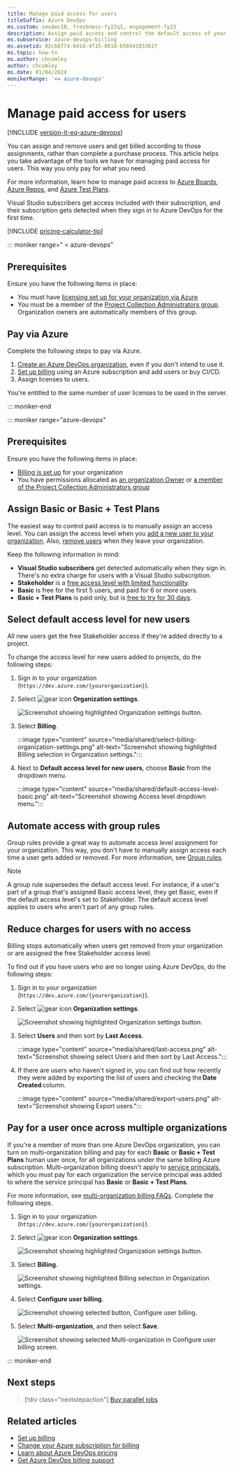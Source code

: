 ```yaml
---
title: Manage paid access for users
titleSuffix: Azure DevOps
ms.custom: seodec18, freshness-fy22q1, engagement-fy23
description: Assign paid access and control the default access of your new users in Azure DevOps.
ms.subservice: azure-devops-billing
ms.assetid: 02cb8774-6d1d-4f15-8818-b56541033b1f
ms.topic: how-to
ms.author: chcomley
author: chcomley
ms.date: 01/04/2024
monikerRange: '<= azure-devops'
---
```


# Manage paid access for users

[!INCLUDE [version-lt-eq-azure-devops](../../includes/version-lt-eq-azure-devops.md)]

You can assign and remove users and get billed according to those assignments, rather than complete a purchase process. This article helps you take advantage of the tools we have for managing paid access for users. This way you only pay for what you need.

For more information, learn how to manage paid access to [Azure Boards](https://azure.microsoft.com/services/devops/boards/), [Azure Repos](https://azure.microsoft.com/services/devops/repos/), and [Azure Test Plans](https://azure.microsoft.com/services/devops/test-plans/).

Visual Studio subscribers get access included with their subscription, and their subscription gets detected when they sign in to Azure DevOps for the first time.

[!INCLUDE [pricing-calculator-tip](../../includes/pricing-calculator-tip.md)]

::: moniker range=" < azure-devops"

## Prerequisites

Ensure you have the following items in place:

* You must have [licensing set up for your organization via Azure](https://azure.microsoft.com/pricing/details/devops/server/)
* You must be a member of the [Project Collection Administrators group](../security/look-up-project-collection-administrators.md). Organization owners are automatically members of this group.

## Pay via Azure

Complete the following steps to pay via Azure.

1. [Create an Azure DevOps organization](../accounts/create-organization.md), even if you don't intend to use it.
2. [Set up billing](set-up-billing-for-your-organization-vs.md) using an Azure subscription and add users or buy CI/CD.
3. Assign licenses to users.

You're entitled to the same number of user licenses to be used in the server.

::: moniker-end

::: moniker range="azure-devops"

## Prerequisites

Ensure you have the following items in place:

* [Billing is set up](set-up-billing-for-your-organization-vs.md) for your organization
* You have permissions allocated as [an organization Owner](../security/look-up-organization-owner.md) or [a member of the Project Collection Administrators group](../security/look-up-project-collection-administrators.md)

<a name="buy-access-vs-marketplace"></a>

## Assign Basic or Basic + Test Plans

The easiest way to control paid access is to manually assign an access level. You can assign the access level when you [add a new user to your organization](../accounts/add-organization-users.md). Also, [remove users](../accounts/delete-organization-users.md) when they leave your organization. 

Keep the following information in mind:

- **Visual Studio subscribers** get detected automatically when they sign in. There's no extra charge for users with a Visual Studio subscription.
- **Stakeholder** is a [free access level with limited functionality](../security/get-started-stakeholder.md).
- **Basic** is free for the first 5 users, and paid for 6 or more users.
- **Basic + Test Plans** is paid only, but is [free to try for 30 days](try-additional-features-vs.md).

## Select default access level for new users

All new users get the free Stakeholder access if they're added directly to a project.

To change the access level for new users added to projects, do the following steps:

1. Sign in to your organization (```https://dev.azure.com/{yourorganization}```).

2. Select ![gear icon](../../media/icons/gear-icon.png) **Organization settings**.

   ![Screenshot showing highlighted  Organization settings button.](../../media/settings/open-admin-settings-vert.png)

3. Select **Billing**.

   :::image type="content" source="media/shared/select-billing-organization-settings.png" alt-text="Screenshot showing highlighted Billing selection in Organization settings.":::

4. Next to **Default access level for new users**, choose **Basic** from the dropdown menu.

   :::image type="content" source="media/shared/default-access-level-basic.png" alt-text="Screenshot showing Access level dropdown menu.":::

## Automate access with group rules

Group rules provide a great way to automate access level assignment for your organization. This way, you don't have to manually assign access each time a user gets added or removed. For more information, see [Group rules](../accounts/assign-access-levels-by-group-membership.md).

> [!NOTE]
> A group rule supersedes the default access level. For instance, if a user's part of a group that's assigned Basic access level, they get Basic, even if the default access level's set to Stakeholder. The default access level applies to users who aren't part of any group rules.

## Reduce charges for users with no access

Billing stops automatically when users get removed from your organization or are assigned the free Stakeholder access level. 
 
To find out if you have users who are no longer using Azure DevOps, do the following steps:

1. Sign in to your organization (```https://dev.azure.com/{yourorganization}```).

2. Select ![gear icon](../../media/icons/gear-icon.png) **Organization settings**.

   ![Screenshot showing highlighted Organization settings button.](../../media/settings/open-admin-settings-vert.png)

3. Select **Users** and then sort by **Last Access**.

   :::image type="content" source="media/shared/last-access.png" alt-text="Screenshot showing select Users and then sort by Last Access.":::
 
4. If there are users who haven't signed in, you can find out how recently they were added by exporting the list of users and checking the **Date Created** column. 

   :::image type="content" source="media/shared/export-users.png" alt-text="Screenshot showing Export users.":::

## Pay for a user once across multiple organizations

If you're a member of more than one Azure DevOps organization, you can turn on multi-organization billing and pay for each **Basic** or **Basic + Test Plans** human user once, for all organizations under the same billing Azure subscription. Multi-organization billing doesn't apply to [service principals](../../integrate/get-started/authentication/service-principal-managed-identity.md), which you must pay for each organization the service principal was added to where the service principal has **Basic** or **Basic + Test Plans**.

For more information, see [multi-organization billing FAQs](./billing-faq.yml). Complete the following steps.

1. Sign in to your organization (```https://dev.azure.com/{yourorganization}```).

2. Select ![gear icon](../../media/icons/gear-icon.png) **Organization settings**.

   ![Screenshot showing highlighted Organization settings button.](../../media/settings/open-admin-settings-vert.png)

3. Select **Billing**.

   ![Screenshot showing highlighted Billing selection in Organization settings.](media/shared/select-billing-organization-settings.png)

4. Select **Configure user billing**.
   
   ![Screenshot showing selected button, Configure user billing.](media/buy-more-basic-access/select-configure-user-billing.png)

5. Select **Multi-organization**, and then select **Save**.

   ![Screenshot showing selected Multi-organization in Configure user billing screen.](media/buy-more-basic-access/select-multi-organization-billing.png)

::: moniker-end

## Next steps

> [!div class="nextstepaction"]
> [Buy parallel jobs](../../pipelines/licensing/concurrent-jobs.md#how-much-do-parallel-jobs-cost)

## Related articles

* [Set up billing](set-up-billing-for-your-organization-vs.md)
* [Change your Azure subscription for billing](change-azure-subscription.md)
* [Learn about Azure DevOps pricing](https://azure.microsoft.com/pricing/details/visual-studio-team-services/)
* [Get Azure DevOps billing support](https://azure.microsoft.com/support/devops/)
